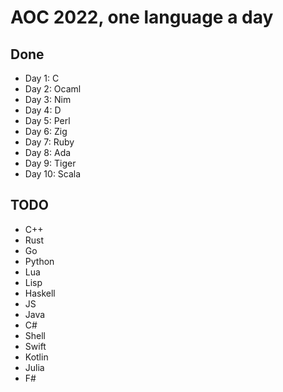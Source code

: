 # AOC 2022, one language a day

## Done

- Day 1: C
- Day 2: Ocaml
- Day 3: Nim
- Day 4: D
- Day 5: Perl
- Day 6: Zig
- Day 7: Ruby
- Day 8: Ada
- Day 9: Tiger
- Day 10: Scala

## TODO

- C++
- Rust
- Go
- Python
- Lua
- Lisp
- Haskell
- JS
- Java
- C#
- Shell
- Swift
- Kotlin
- Julia
- F#
